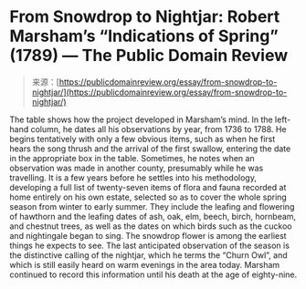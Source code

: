 <!--yml
category: 未分类
date: 2024-05-27 14:45:10
-->

# From Snowdrop to Nightjar: Robert Marsham’s “Indications of Spring” (1789) — The Public Domain Review

> 来源：[https://publicdomainreview.org/essay/from-snowdrop-to-nightjar/](https://publicdomainreview.org/essay/from-snowdrop-to-nightjar/)

[](#p-4-0)

The table shows how the project developed in Marsham’s mind. In the left-hand column, he dates all his observations by year, from 1736 to 1788\. He begins tentatively with only a few obvious items, such as when he first hears the song thrush and the arrival of the first swallow, entering the date in the appropriate box in the table. Sometimes, he notes when an observation was made in another county, presumably while he was travelling. It is a few years before he settles into his methodology, developing a full list of twenty-seven items of flora and fauna recorded at home entirely on his own estate, selected so as to cover the whole spring season from winter to early summer. They include the leafing and flowering of hawthorn and the leafing dates of ash, oak, elm, beech, birch, hornbeam, and chestnut trees, as well as the dates on which birds such as the cuckoo and nightingale began to sing. The snowdrop flower is among the earliest things he expects to see. The last anticipated observation of the season is the distinctive calling of the nightjar, which he terms the “Churn Owl”, and which is still easily heard on warm evenings in the area today. Marsham continued to record this information until his death at the age of eighty-nine.